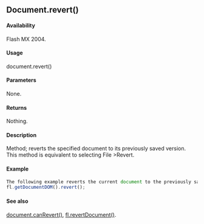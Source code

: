 ## Document.revert()

#### Availability

Flash MX 2004.

#### Usage

document.revert()

#### Parameters

None.

#### Returns

Nothing.

#### Description

Method; reverts the specified document to its previously saved version. This method is equivalent to selecting File >Revert.

#### Example

```javascript
The following example reverts the current document to the previously saved version:
fl.getDocumentDOM().revert();

```

#### See also

[document.canRevert()](../Document_object/docume26.md), [fl.revertDocument()](../flash_object_(fl)/fl61.md).
